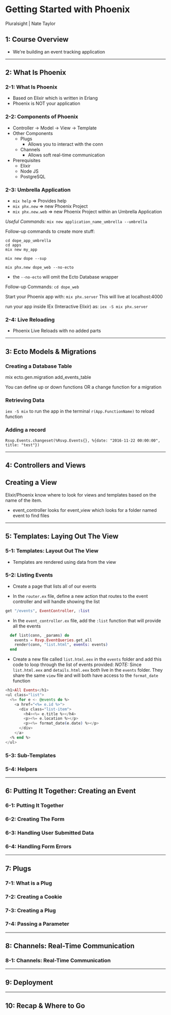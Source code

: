 # Getting Started with Phoenix
Pluralsight | Nate Taylor

## 1: Course Overview
- We're building an event tracking application


----


## 2: What Is Phoenix

### 2-1: What Is Phoenix
- Based on Elixir which is written in Erlang
- Phoenix is NOT your application


### 2-2: Components of Phoenix
- Controller -> Model -> View -> Template
- Other Components
  - Plugs
    - Allows you to interact with the conn
  - Channels
    - Allows soft real-time communication
- Prerequisites
  - Elixir
  - Node JS
  - PostgreSQL

### 2-3: Umbrella Application

- `mix help` => Provides help
- `mix phx.new` => new Phoenix Project
- `mix phx.new.web` => new Phoenix Project within an Umbrella Application

*Useful Commands:*
`mix new application_name_umbrella --umbrella`

Follow-up commands to create more stuff:
```
cd dope_app_umbrella
cd apps
mix new my_app
```
`mix new dope --sup`

`mix phx.new dope_web --no-ecto`
- the `--no-ecto` will omit the Ecto Database wrapper

Follow-up Commands:
`cd dope_web`

Start your Phoenix app with:
`mix phx.server`
This will live at localhost:4000

run your app inside IEx (Interactive Elixir) as:
`iex -S mix phx.server`

### 2-4: Live Reloading
- Phoenix Live Reloads with no added parts


----


## 3: Ecto Models & Migrations

### Creating a Database Table
mix ecto.gen.migration add_events_table

You can define up or down functions OR a change function for a migration

### Retrieving Data
`iex -S mix` to run the app in the terminal
`r(App.FunctionName)` to reload function

### Adding a record

`Rsvp.Events.changeset(%Rsvp.Events{}, %{date: "2016-11-22 00:00:00", title: "test"})`


----


## 4: Controllers and Views

## Creating a View
Elixir/Phoenix know where to look for views and templates based on the name of the item.
- event_controller looks for event_view which looks for a folder named event to find files


----


## 5: Templates: Laying Out The View

### 5-1: Templates: Layout Out The View
- Templates are rendered using data from the view

### 5-2: Listing Events
- Create a page that lists all of our events

- In the `router.ex` file, define a new action that routes to the event controller and will handle showing the list
```elixir
get "/events", EventController, :list
```

- In the `event_controller.ex` file, add the `:list` function that will provide all the events
```elixir
  def list(conn, _params) do
    events = Rsvp.EventQueries.get_all
    render(conn, "list.html", events: events)
  end
```
- Create a new file called `list.html.eex` in the `events` folder and add this code to loop through the list of events provided:
*NOTE:* Since `list.html.eex` and `details.html.eex` both live in the `events` folder. They share the same `view` file and will both have access to the `format_date` function
```elixir
<h1>All Events</h1>
<ul class="list">
  <%= for e <- @events do %>
    <a href="<%= e.id %>">
      <div class="list-item">
        <h4><%= e.title %></h4>
        <p><%= e.location %></p>
        <p><%= format_date(e.date) %></p>
      </div>
    </a>
  <% end %>
</ul>
```





### 5-3: Sub-Templates

### 5-4: Helpers


----


## 6: Putting It Together: Creating an Event

### 6-1: Putting It Together

### 6-2: Creating The Form

### 6-3: Handling User Submitted Data

### 6-4: Handling Form Errors


----


## 7: Plugs

### 7-1: What is a Plug

### 7-2: Creating a Cookie

### 7-3: Creating a Plug

### 7-4: Passing a Parameter


----


## 8: Channels: Real-Time Communication

### 8-1: Channels: Real-Time Communication

----


## 9: Deployment


----


## 10: Recap & Where to Go
